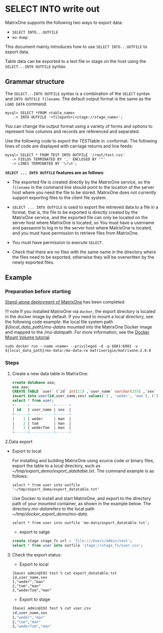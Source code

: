 # SELECT INTO write out

MatrixOne supports the following two ways to export data:

- `SELECT INTO...OUTFILE`
- `mo-dump`

This document mainly introduces how to use `SELECT INTO...OUTFILE` to export data.

Table data can be exported to a text file or stage on the host using the `SELECT...INTO OUTFILE` syntax.

## Grammar structure

The `SELECT...INTO OUTFILE` syntax is a combination of the `SELECT` syntax and `INTO OUTFILE filename`. The default output format is the same as the `LOAD DATA` command.

```
mysql> SELECT *FROM <table_name>
    -> INTO OUTFILE '<filepath>|<stage://stage_name>';
```

You can change the output format using a variety of forms and options to represent how columns and records are referenced and separated.

Use the following code to export the *TEST*table in *.csv*format. The following lines of code are displayed with carriage returns and line feeds:

```
mysql> SELECT * FROM TEST INTO OUTFILE '/root/test.csv'
   -> FIELDS TERMINATED BY ',' ENCLOSED BY '"'
   -> LINES TERMINATED BY '\r\n';
```

**`SELECT ... INTO OUTFILE` features are as follows**:

- The exported file is created directly by the MatrixOne service, so the `filename` in the command line should point to the location of the server host where you need the file to be stored. MatrixOne does not currently support exporting files to the client file system.

- `SELECT ... INTO OUTFILE` is used to export the retrieved data to a file in a format, that is, the file to be exported is directly created by the MatrixOne service, and the exported file can only be located on the server host where MatrixOne is located, so You must have a username and password to log in to the server host where MatrixOne is located, and you must have permission to retrieve files from MatrixOne.

- You must have permission to execute `SELECT`.

- Check that there are no files with the same name in the directory where the files need to be exported, otherwise they will be overwritten by the newly exported files.

## Example

### Preparation before starting

[Stand-alone deployment of MatrixOne](../../Get-Started/install-standalone-matrixone.md) has been completed.

!!! note
    If you installed MatrixOne via `docker`, the export directory is located in the docker image by default. If you need to mount a local directory, see the following code example: the local file system path *${local_data_path}/mo-data*is mounted into the MatrixOne Docker image and mapped to the */mo-data*path. For more information, see the [Docker Mount Volume tutorial](https://www.freecodecamp.org/news/docker-mount-volume-guide-how-to-mount-a-local-directory/).

```
sudo docker run --name <name> --privileged -d -p 6001:6001 -v ${local_data_path}/mo-data:/mo-data:rw matrixorigin/matrixone:2.0.0
```

### Steps

1. Create a new data table in MatrixOne:

    ```sql
    create database aaa;
    use aaa;
    CREATE TABLE `user` (`id` int(11) ,`user_name` varchar(255) ,`sex` varchar(255));
    insert into user(id,user_name,sex) values('1', 'weder', 'man'), ('2', 'tom', 'man'), ('3', 'wederTom', 'man');
    select * from user;
    +------+-----------+------+
    | id   | user_name | sex  |
    +------+-----------+------+
    |    1 | weder     | man  |
    |    2 | tom       | man  |
    |    3 | wederTom  | man  |
    +------+-----------+------+
    ```

2.Data export

- Export to local
  
   For installing and building MatrixOne using source code or binary files, export the table to a local directory, such as *~/tmp/export_demo/export_datatable.txt*. The command example is as follows:

    ```
    select * from user into outfile '~/tmp/export_demo/export_datatable.txt'
    ```

    Use Docker to install and start MatrixOne, and export to the directory path of your mounted container, as shown in the example below. The directory *mo-data*refers to the local path *~/tmp/docker_export_demo/mo-data*.

    ```
    select * from user into outfile 'mo-data/export_datatable.txt';
    ```

    - export to satge

    ```sql
    create stage stage_fs url = 'file:///Users/admin/test';
    select * from user into outfile 'stage://stage_fs/user.csv';
    ```
  
3. Check the export status:

    - Export to local
  
    ```
    (base) admin@192 test % cat export_datatable.txt 
    id,user_name,sex
    1,"weder","man"
    2,"tom","man"
    3,"wederTom","man"
    ```

    - Export to stage
  
    ```bash
    (base) admin@192 test % cat user.csv 
    id,user_name,sex
    1,"weder","man"
    2,"tom","man"
    3,"wederTom","man"
    ```
